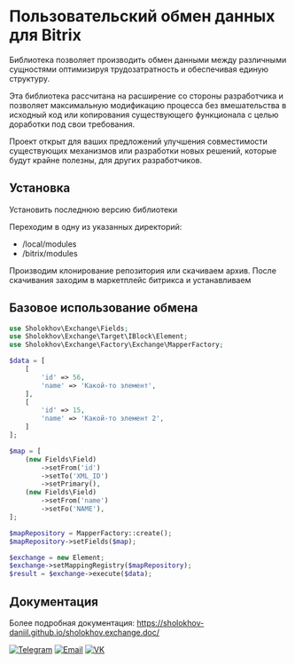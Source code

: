 # Пользовательский обмен данных для Bitrix


Библиотека позволяет производить обмен данными между различными сущностями оптимизируя трудозатратность и обеспечивая единую структуру.

Эта библиотека рассчитана на расширение со стороны разработчика и позволяет максимальную модификацию процесса без вмешательства в исходный код или копирования существующего функционала с целью доработки под свои требования.

Проект открыт для ваших предложений улучшения совместимости существующих механизмов или разработки новых решений, которые будут крайне полезны, для других разработчиков.


## Установка
Установить последнюю версию библиотеки

Переходим в одну из указанных директорий:

- /local/modules
- /bitrix/modules

Производим клонирование репозитория или скачиваем архив. После скачивания заходим в маркетплейс битрикса и устанавливаем

## Базовое использование обмена

````php
use Sholokhov\Exchange\Fields;
use Sholokhov\Exchange\Target\IBlock\Element;
use Sholokhov\Exchange\Factory\Exchange\MapperFactory;

$data = [
    [
        'id' => 56,
        'name' => 'Какой-то элемент',
    ],
    [
        'id' => 15,
        'name' => 'Какой-то элемент 2',
    ]
];

$map = [
    (new Fields\Field)
        ->setFrom('id')
        ->setTo('XML_ID')
        ->setPrimary(),
    (new Fields\Field)
        ->setFrom('name')
        ->setFo('NAME'),
];

$mapRepository = MapperFactory::create();
$mapRepository->setFields($map);

$exchange = new Element;
$exchange->setMappingRegistry($mapRepository);
$result = $exchange->execute($data);
````

## Документация
Более подробная документация: https://sholokhov-daniil.github.io/sholokhov.exchange.doc/

[![Telegram](https://img.shields.io/badge/sholokhov22-50514F?style=for-the-badge&logo=telegram&logoColor=white)](https://t.me/sholokhov22)
[![Email](https://img.shields.io/badge/sholokhovdaniil%40yandex.ru-50514F?style=for-the-badge&logo=data:image/png;base64,iVBORw0KGgoAAAANSUhEUgAAABwAAAAcCAMAAABF0y+mAAAAYFBMVEX4YEr4X0n4XEX4VTz4Uzn4WkH5hnj8v7j91tH94N34ZVD+5uP////+8vD/9/b9zsj7uLD+7+393tr//v75cl/4bFn4UDX7ppv5gHH8wrv3TTH8xsD3Rib92dX4WkP4Z1PMr9nAAAAAnklEQVR4AcTPNQLDQBAEwUNhW8z4/1caM2kv9qS1qP4bbax171jJfBQn6TuJuZnJcn55eH0xrR5QlFUM9Q19BY12NmsFdDl0RulewqEFr0P4AB1Cm8BoA2giaCcro3IzMC4yarsCjYxKbzusmYxHBIULjPUFRF5Gt8LqtIhHBA+jdc8ddVbAdKgPPo4Lqqw/s+NTdZ6n8InWr8HpgQQAHnwKoF6Sk9YAAAAASUVORK5CYII=)](mailto:sholokhovdaniil@yandex.ru)
[![VK](https://img.shields.io/badge/daniil.sholokhov-50514F?style=for-the-badge&logo=vk&logoColor=white)](https://vk.ru/daniil.sholokhov)
